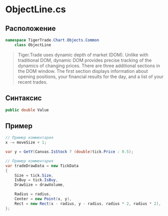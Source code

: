 
# ObjectLine.cs
## Расположение
```csharp
namespace TigerTrade.Chart.Objects.Common  
    class ObjectLine
```

> Tiger.Trade uses dynamic depth of market (DOM). Unlike with traditional DOM, dynamic DOM provides precise tracking of the dynamics of changing prices. There are three additional sections in the DOM window. The first section displays information about opening positions, your financial results for the day, and a list of your recent trades.

## Синтаксис
```csharp
public double Value
```

## Пример
```csharp
// Пример комментария
x -= moveSize + 1;

var y = GetY(Canvas.IsStock ? (double)tick.Price : 0.5);

// Пример комментария
var tradeDrawData = new TickData
{
    Size = tick.Size,
    IsBuy = tick.IsBuy,
    DrawSize = drawVolume,

    Radius = radius,
    Center = new Point(x, y),
    Rect = new Rect(x - radius, y - radius, radius * 2, radius * 2),
};
```
